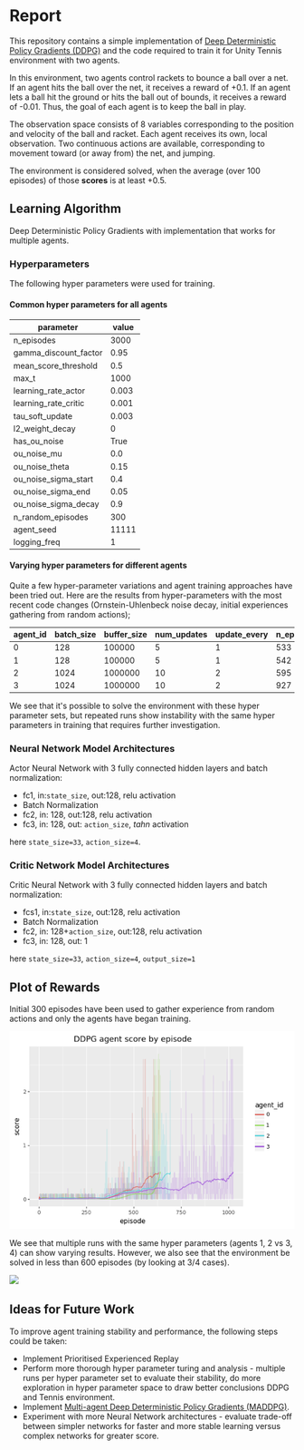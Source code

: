 # Report

This repository contains a simple implementation of [Deep Deterministic Policy Gradients (DDPG)](https://arxiv.org/abs/1509.02971)
and the code required to train it for Unity Tennis environment with two agents. 

In this environment, two agents control rackets to bounce a ball over a net. If an agent hits the ball over the net, it receives a reward of +0.1.  If an agent lets a ball hit the ground or hits the ball out of bounds, it receives a reward of -0.01.  Thus, the goal of each agent is to keep the ball in play.

The observation space consists of 8 variables corresponding to the position and velocity of the ball and racket. Each agent receives its own, local observation.  Two continuous actions are available, corresponding to movement toward (or away from) the net, and jumping. 

The environment is considered solved, when the average (over 100 episodes) of those **scores** is at least +0.5.

## Learning Algorithm

Deep Deterministic Policy Gradients with implementation that works for multiple agents.


### Hyperparameters

The following hyper parameters were used for training.

#### Common hyper parameters for all agents

| parameter             | value |
| --------------------- | ----- |
| n_episodes            | 3000  |
| gamma_discount_factor | 0.95  |
| mean_score_threshold  | 0.5   |
| max_t                 | 1000  |
| learning_rate_actor   | 0.003 |
| learning_rate_critic  | 0.001 |
| tau_soft_update       | 0.003 |
| l2_weight_decay       | 0     |
| has_ou_noise          | True  |
| ou_noise_mu           | 0.0   |
| ou_noise_theta        | 0.15  |
| ou_noise_sigma_start  | 0.4   |
| ou_noise_sigma_end    | 0.05  |
| ou_noise_sigma_decay  | 0.9   |
| n_random_episodes     | 300   |
| agent_seed            | 11111 |
| logging_freq          | 1     |

#### Varying hyper parameters for different agents

Quite a few hyper-parameter variations and agent training approaches have been tried out. 
Here are the results from hyper-parameters with the most recent code changes 
(Ornstein-Uhlenbeck noise decay, initial experiences gathering from random actions);

| agent_id | batch_size | buffer_size | num_updates | update_every | n_episodes_to_solve |
| -------- | ---------- | ----------- | ----------- | ------------ | ------------------- |
| 0        | 128        | 100000      | 5           | 1            | 533                 |
| 1        | 128        | 100000      | 5           | 1            | 542                 |
| 2        | 1024       | 1000000     | 10          | 2            | 595                 |
| 3        | 1024       | 1000000     | 10          | 2            | 927                 |

We see that it's possible to solve the environment with these hyper parameter sets, 
but repeated runs show instability with the same hyper parameters in training 
that requires further investigation.

### Neural Network Model Architectures

Actor Neural Network with 3 fully connected hidden layers and batch normalization:

- fc1, in:`state_size`, out:128, relu activation
- Batch Normalization
- fc2, in: 128, out:128, relu activation
- fc3, in: 128, out: `action_size`, _tahn_ activation

here `state_size=33`, `action_size=4`.

### Critic Network Model Architectures

Critic Neural Network with 3 fully connected hidden layers and batch normalization:

- fcs1, in:`state_size`, out:128, relu activation
- Batch Normalization
- fc2, in: 128+`action_size`, out:128, relu activation
- fc3, in: 128, out: 1

here `state_size=33`, `action_size=4`, `output_size=1`

## Plot of Rewards

Initial 300 episodes have been used to gather experience from random actions and only the 
agents have began training.

![](https://github.com/daraliu/drl-collab-compet/blob/master/training_output/tuning_results/scores_all.png)

We see that multiple runs with the same hyper parameters (agents 1, 2 vs 3, 4) can show varying results. 
However, we also see that the environment be solved in less than 600 episodes (by looking at 3/4 cases).

![](https://github.com/daraliu/drl-continuous-control/blob/master/img/best_agent_so_far.png)



## Ideas for Future Work

To improve agent training stability and performance, the following steps could be taken:
- Implement Prioritised Experienced Replay
- Perform more thorough hyper parameter turing and analysis - multiple runs per hyper parameter set to evaluate their stability, do more exploration in hyper parameter space to draw better conclusions DDPG and Tennis environment.
- Implement [Multi-agent Deep Deterministic Policy Gradients (MADDPG)](https://papers.nips.cc/paper/7217-multi-agent-actor-critic-for-mixed-cooperative-competitive-environments.pdf).
- Experiment with more Neural Network architectures - evaluate trade-off between simpler networks for faster and more stable learning versus complex networks for greater score.
